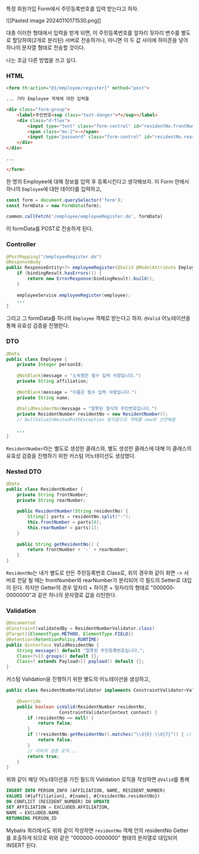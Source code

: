 특정 회원가입 Form에서 주민등록번호를 입력 받는다고 하자.

![[Pasted image 20240110171530.png]]

대충 이러한 형태에서 입력을 받게 되면, 이 주민등록번호를 앞자리 뒷자리 변수를 별도로 할당하여(2개로 분리된) 서버로 전송하거나, 아니면 이 두 값 사이에 하이픈을 넣어 하나의 문자열 형태로 전송할 것이다.

나는 조금 다른 방법을 쓰고 싶다.

### HTML

```html
<form th:action="@{/employee/register}" method="post">

... 기타 Employee 객체에 대한 입력들

<div class="form-group">  
    <label>주민번호<sup class="text-danger">*</sup></label>  
    <div class="d-flex">  
        <input type="text" class="form-control" id="residentNo.frontNumber" name="residentNo.frontNumber" maxlength="6" required style="width: 40%;">  
        <span class="mx-2">-</span>  
        <input type="password" class="form-control" id="residentNo.rearNumber" name="residentNo.rearNumber" maxlength="7" required style="width: 40%;">  
    </div>  
</div>

...

</form>
```

한 명의 Employee에 대해 정보를 입력 후 등록시킨다고 생각해보자.
이 Form 안에서 하나의 `Employee`에 대한 데이터를 입력하고,

```javascript
const form = document.querySelector('form');  
const formData = new FormData(form);  
  
common.callFetch('/employee/employeeRegister.do', formData)
```

이 formData를 POST로 전송하게 된다.

### Controller

```java
@PostMapping("/employeeRegister.do")  
@ResponseBody  
public ResponseEntity<?> employeeRegister(@Valid @ModelAttribute Employee employee, BindingResult bindingResult) {  
    if (bindingResult.hasErrors()) {  
        return new ErrorResponse(bindingResult).build();  
    }  
  
    employeeService.employeeRegister(employee);  
    ...
}
```

그리고 그 formData를 하나의 `Employee` 객체로 받는다고 하자.
`@Valid` 어노테이션을 통해 유효성 검증을 진행한다.

### DTO

```java
@Data  
public class Employee {  
    private Integer personId;  
  
    @NotBlank(message = "소속명은 필수 입력 사항입니다.")  
    private String affiliation;  
  
    @NotBlank(message = "이름은 필수 입력 사항입니다.")  
    private String name;  
    
    @ValidResidentNo(message = "잘못된 형식의 주민번호입니다.")  
    private ResidentNumber residentNo = new ResidentNumber(); 
    // NullValueInNestedPathException 방지용으로 객체를 new로 선언해줌
    
    ...
}
```
`ResidentNumber`라는 별도로 생성한 클래스와, 별도 생성한 클래스에 대해
이 클래스의 유효성 검증을 진행하기 위한 커스텀 어노테이션도 생성했다.

### Nested DTO

```java
@Data
public class ResidentNumber {  
    private String frontNumber;  
    private String rearNumber;  
  
    public ResidentNumber(String residentNo) {  
        String[] parts = residentNo.split("-");  
        this.frontNumber = parts[0];  
        this.rearNumber = parts[1];  
    }  
  
    public String getResidentNo() {  
        return frontNumber + '-' + rearNumber;  
    }  
}
```

`ResidentNo`는 내가 별도로 만든 주민등록번호 Class로,
위의 경우와 같이 화면 -> 서버로 전달 될 때는 frontNumber와 rearNumber가 분리되어
각 필드의 Setter로 대입이 된다.
하지만 Getter의 경우 앞자리 + 하이픈 + 뒷자리의 형태로
"000000-0000000"과 같은 하나의 문자열로 값을 리턴한다.

### Validation

```java
@Documented  
@Constraint(validatedBy = ResidentNumberValidator.class)  
@Target({ElementType.METHOD, ElementType.FIELD})  
@Retention(RetentionPolicy.RUNTIME)  
public @interface ValidResidentNo {  
    String message() default "잘못된 주민등록번호입니다.";  
    Class<?>[] groups() default {};  
    Class<? extends Payload>[] payload() default {};  
}
```
커스텀 Validation을 진행하기 위한 별도의 어노테이션을 생성하고,

```java
public class ResidentNumberValidator implements ConstraintValidator<ValidResidentNo, ResidentNumber> {  
  
    @Override  
    public boolean isValid(ResidentNumber residentNo, 
					ConstraintValidatorContext context) {  
        if (residentNo == null) {  
            return false;  
        }  
        if (!residentNo.getResidentNo().matches("\\d{6}-\\d{7}")) { // 길이 검사  
            return false;  
        } 
		// 이외의 검증 로직...
        return true;  
    }  
}
```
위와 같이 해당 어노테이션을 가진 필드의 Validation 로직을 작성하면
`@Valid`를 통해 


```sql
INSERT INTO PERSON_INFO (AFFILIATION, NAME, RESIDENT_NUMBER)  
VALUES (#{affiliation}, #{name}, #{residentNo.residentNo})  
ON CONFLICT (RESIDENT_NUMBER) DO UPDATE  
SET AFFILIATION = EXCLUDED.AFFILIATION,  
NAME = EXCLUDED.NAME  
RETURNING PERSON_ID
```
Mybatis 쿼리에서도 위와 같이 작성하면 `residentNo` 객체 안의 residentNo Getter를 호출하게 되므로 위와 같은 "000000-0000000" 형태의 문자열로 대입되어 INSERT 된다.


